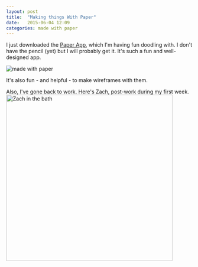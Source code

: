 ```yaml
---
layout: post
title:  "Making things With Paper"
date:   2015-06-04 12:09
categories: made with paper
---
```


I just downloaded the [Paper App](https://www.fiftythree.com/paper), which I'm having fun doodling with. I don't have the pencil (yet) but I will probably get it. It's such a fun and well-designed app. 

![made with paper](http://khasachi.com/images/firstpaper.png)

It's also fun - and helpful - to make wireframes with them. 

Also, I've gone back to work. Here's Zach, post-work during my first week. 
<img src="http://khasachi.com/images/zachbath.jpg" alt="Zach in the bath" width="450">











